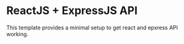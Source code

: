 # ReactJS + ExpressJS API

This template provides a minimal setup to get react and epxress API working.
 
